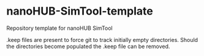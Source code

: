 # nanoHUB-SimTool-template
Repository template for nanoHUB SimTool

.keep files are present to force git to track initially empty directories.
Should the directories become populated the .keep file can be removed.
